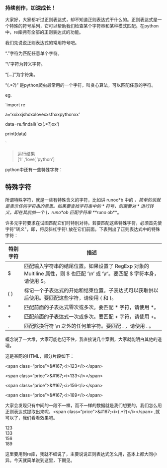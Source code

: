 ### ​持续创作，加速成长！​

大家好，大家都听过正则表达式，却不知道正则表达式干什么的。正则表达式是一个特殊的符号系列，它可以帮助我们检查某个字符串和某种模式匹配。在python中，re库拥有全部的正则表达式的功能。

我们先说说正则表达式的常用符号吧。

“.”字符为匹配任意单个字符。

“\\”字符为转义字符。

“\[…\]”为字符集。

“\(.\*\?\)” 是python爬虫最常用的一个字符，叫贪心算法，可以匹配任意的字符。

eg.

\`import re

a=‘xxixxjshdxxlovexxsfhxxpythonxx’

data=re.findall\(‘xx\(.\*\?\)xx’\)

print\(data\)

\`

> 运行结果  
> \[‘I’ ,‘love’,‘python’\]

python中还有一些特殊字符：

## 特殊字符

所谓特殊字符，就是一些有特殊含义的字符，比如讲 runoo\*b 中的 _，简单的说就是表示任何字符串的意思。如果要查找字符串中的 \* 符号，则需要对 \* 进行转义，即在其前加一个 \\，runo\*ob 匹配字符串 \*\*runo_ ob\*\*。

许多元字符要求在试图匹配它们时特别对待。若要匹配这些特殊字符，必须首先使字符"转义"，即，将反斜杠字符\\ 放在它们前面。下表列出了正则表达式中的特殊字符：

| 特别字符 | 描述 |
| --- | --- |
| \$ | 匹配输入字符串的结尾位置。如果设置了 RegExp 对象的 Multiline 属性，则 \$ 也匹配 ‘\\n’ 或 ‘\\r’。要匹配 \$ 字符本身，请使用 \$。 |
| \( \) | 标记一个子表达式的开始和结束位置。子表达式可以获取供以后使用。要匹配这些字符，请使用 \( 和 \)。 |
| \* | 匹配前面的子表达式零次或多次。要匹配 \* 字符，请使用 \*。 |
| + | 匹配前面的子表达式一次或多次。要匹配 + 字符，请使用 +。 |
| . | 匹配除换行符 \\n 之外的任何单字符。要匹配 . ，请使用 . 。 |

概念说了一大堆，大家可能也记不住，我直接说几个案例，大家就能明白其他的道理。

这是某网的HTML，部分片段如下：

\<span class=“price”>\&#167;\<i>123\</i>\</span>

\<span class=“price”>\&#167;\<i>133\</i>\</span>

\<span class=“price”>\&#167;\<i>156\</i>\</span>

\<span class=“price”>\&#167;\<i>189\</i>\</span>

大家会发现只有中间的一段不一样，而不一样的数据就是我们想要的，我们怎么用正则表达式提取出来呢，\<span class=“price”>\&#167;\<i>\(.\*\?\)\</i>\</span> ,就可以了，我们看看效果吧。

123  
133  
156  
189

这里要用到re库，我就不细说了，主要说说正则表达式怎么用，基本上都大同小异。今天就简单说到这里，下期见。